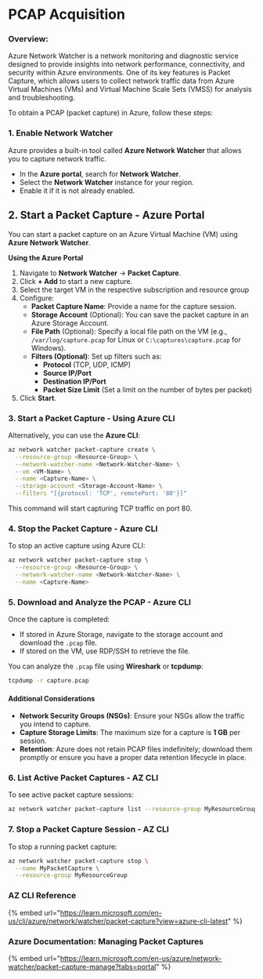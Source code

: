 # PCAP Acquisition

### Overview:&#x20;

Azure Network Watcher is a network monitoring and diagnostic service designed to provide insights into network performance, connectivity, and security within Azure environments. One of its key features is Packet Capture, which allows users to collect network traffic data from Azure Virtual Machines (VMs) and Virtual Machine Scale Sets (VMSS) for analysis and troubleshooting.&#x20;

To obtain a PCAP (packet capture) in Azure, follow these steps:

### **1. Enable Network Watcher**

Azure provides a built-in tool called **Azure Network Watcher** that allows you to capture network traffic.

* In the **Azure portal**, search for **Network Watcher**.
* Select the **Network Watcher** instance for your region.
* Enable it if it is not already enabled.

## **2. Start a Packet Capture - Azure Portal**

You can start a packet capture on an Azure Virtual Machine (VM) using **Azure Network Watcher**.

**Using the Azure Portal**

1. Navigate to **Network Watcher** → **Packet Capture**.
2. Click **+ Add** to start a new capture.
3. Select the target VM in the respective subscription and resource group
4. Configure:
   * **Packet Capture Name**: Provide a name for the capture session.
   * **Storage Account** (Optional): You can save the packet capture in an Azure Storage Account.
   * **File Path** (Optional): Specify a local file path on the VM (e.g., `/var/log/capture.pcap` for Linux or `C:\captures\capture.pcap` for Windows).
   * **Filters (Optional)**: Set up filters such as:
     * **Protocol** (TCP, UDP, ICMP)
     * **Source IP/Port**
     * **Destination IP/Port**
     * **Packet Size Limit** (Set a limit on the number of bytes per packet)
5. Click **Start**.

### **3. Start a Packet Capture - Using Azure CLI**

Alternatively, you can use the **Azure CLI**:

```sh
az network watcher packet-capture create \
  --resource-group <Resource-Group> \
  --network-watcher-name <Network-Watcher-Name> \
  --vm <VM-Name> \
  --name <Capture-Name> \
  --storage-account <Storage-Account-Name> \
  --filters "[{protocol: 'TCP', remotePort: '80'}]"
```

This command will start capturing TCP traffic on port 80.

### **4. Stop the Packet Capture - Azure CLI**

To stop an active capture using Azure CLI:

```sh
az network watcher packet-capture stop \
  --resource-group <Resource-Group> \
  --network-watcher-name <Network-Watcher-Name> \
  --name <Capture-Name>
```

### **5. Download and Analyze the PCAP - Azure CLI**

Once the capture is completed:

* If stored in Azure Storage, navigate to the storage account and download the `.pcap` file.
* If stored on the VM, use RDP/SSH to retrieve the file.

You can analyze the `.pcap` file using **Wireshark** or **tcpdump**:

```sh
tcpdump -r capture.pcap
```

#### **Additional Considerations**

* **Network Security Groups (NSGs)**: Ensure your NSGs allow the traffic you intend to capture.
* **Capture Storage Limits**: The maximum size for a capture is **1 GB** per session.
* **Retention**: Azure does not retain PCAP files indefinitely; download them promptly or ensure you have a proper data retention lifecycle in place.&#x20;

### **6. List Active Packet Captures - AZ CLI**

To see active packet capture sessions:

```bash
az network watcher packet-capture list --resource-group MyResourceGroup
```

### **7. Stop a Packet Capture Session - AZ CLI**

To stop a running packet capture:

```bash
az network watcher packet-capture stop \
  --name MyPacketCapture \
  --resource-group MyResourceGroup
```

### AZ CLI Reference

{% embed url="https://learn.microsoft.com/en-us/cli/azure/network/watcher/packet-capture?view=azure-cli-latest" %}

### Azure Documentation: Managing Packet Captures

{% embed url="https://learn.microsoft.com/en-us/azure/network-watcher/packet-capture-manage?tabs=portal" %}
